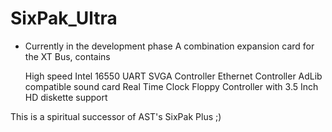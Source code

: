 # SixPak_Ultra
- Currently in the development phase
A combination expansion card for the XT Bus, contains
  
  High speed Intel 16550 UART
  SVGA Controller
  Ethernet Controller
  AdLib compatible sound card
  Real Time Clock
  Floppy Controller with 3.5 Inch HD diskette support
  
This is a spiritual successor of AST's SixPak Plus ;)
